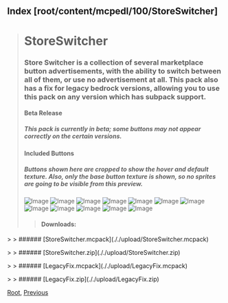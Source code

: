 
## Index [root/content/mcpedl/100/StoreSwitcher]
> # StoreSwitcher
> ### Store Switcher is a collection of several marketplace button advertisements, with the ability to switch between all of them, or use no advertisement at all. This pack also has a fix for legacy bedrock versions, allowing you to use this pack on any version which has subpack support.
> #### Beta Release
> ##### This pack is currently in beta; some buttons may not appear correctly on the certain versions.
> #### Included Buttons
> ##### **Buttons shown here are cropped to show the hover and default texture. Also, only the base button texture is shown, so no sprites are going to be visible from this preview.**
> ![Image](https://api.mcpedl.com/storage/submissions/134184/images/store-switcher_2.png)
> ![Image](https://api.mcpedl.com/storage/submissions/134184/images/store-switcher_3.png)
> ![Image](https://api.mcpedl.com/storage/submissions/134184/images/store-switcher_4.png)
> ![Image](https://api.mcpedl.com/storage/submissions/134184/images/store-switcher_5.png)
> ![Image](https://api.mcpedl.com/storage/submissions/134184/images/store-switcher_6.png)
> ![Image](https://api.mcpedl.com/storage/submissions/134184/images/store-switcher_7.png)
> ![Image](https://api.mcpedl.com/storage/submissions/134184/images/store-switcher_8.png)
> ![Image](https://api.mcpedl.com/storage/submissions/134184/images/store-switcher_9.png)
> ![Image](https://api.mcpedl.com/storage/submissions/134184/images/store-switcher_10.png)
> ![Image](https://api.mcpedl.com/storage/submissions/134184/images/store-switcher_11.png)
> ![Image](https://api.mcpedl.com/storage/submissions/134184/images/store-switcher_12.png)
> ![Image](https://api.mcpedl.com/storage/submissions/134184/images/store-switcher_13.png)
>
> > #### Downloads:
<dl></dl>
> > ###### [StoreSwitcher.mcpack](././upload/StoreSwitcher.mcpack)
<dl></dl>
> > ###### [StoreSwitcher.zip](././upload/StoreSwitcher.zip)
<dl></dl>
> > ###### [LegacyFix.mcpack](././upload/LegacyFix.mcpack)
<dl></dl>
> > ###### [LegacyFix.zip](././upload/LegacyFix.zip) 

[Root](/), [Previous](.././)
